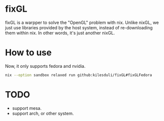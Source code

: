 # fixGL

fixGL is a warpper to solve the "OpenGL" problem with nix. Unlike nixGL, we just use libraries provided by the host system, instead of re-downloading them within nix. In other words, it's just another nixGL.

# How to use
Now, it only supports fedora and nvidia.
``` bash
nix --option sandbox relaxed run github:kilesduli/fixGL#fixGLFedora
```

# TODO
- support mesa.
- support arch, or other system.

